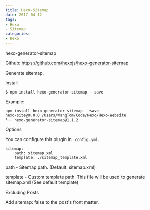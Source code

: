 ```yaml
---
title: Hexo-Sitemap
date: 2017-04-12
tags: 
- Hexo
- Sitemap
categories:
- Hexo
---
```


hexo-generator-sitemap

Github: https://github.com/hexojs/hexo-generator-sitemap

Generate sitemap.

Install

```
$ npm install hexo-generator-sitemap --save
```

Example:

```
npm install hexo-generator-sitemap --save
hexo-site@0.0.0 /Users/WangTom/Code/Hexo/Hexo-Website
└── hexo-generator-sitemap@1.1.2
```
 
Options

You can configure this plugin in `_config.yml`.

```
sitemap:
    path: sitemap.xml
    template: ./sitemap_template.xml
```


path - Sitemap path. (Default: sitemap.xml)

template - Custom template path. This file will be used to generate sitemap.xml (See default template)


Excluding Posts

Add sitemap: false to the post's front matter.


